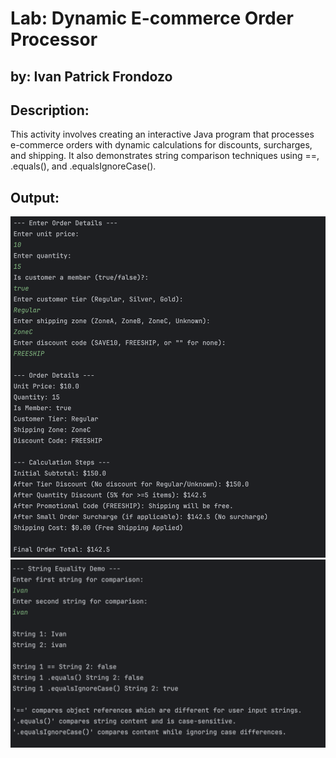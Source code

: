 # Lab: Dynamic E-commerce Order Processor

## by: Ivan Patrick Frondozo

## Description:
This activity involves creating an interactive Java program that processes e-commerce orders with dynamic calculations for discounts, surcharges, and shipping.
It also demonstrates string comparison techniques using ==, .equals(), and .equalsIgnoreCase().

## Output:
![pricing-output](images/output1.png)
![string-comparison](images/output2.png)
